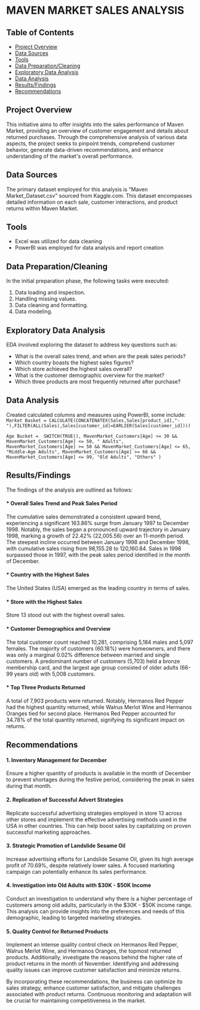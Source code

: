 # MAVEN MARKET SALES ANALYSIS
## Table of Contents

- [Project Overview](#project-overview)
- [Data Sources](#data-sources)
- [Tools](#tools)
- [Data Preparation/Cleaning](#data-preparation-cleaning)
- [Exploratory Data Analysis](#exploratory-data-analysis)
- [Data Analysis](#data-analysis)
- [Results/Findings](#results-findings)
- [Recommendations](#recommendations)
## Project Overview

This initiative aims to offer insights into the sales performance of Maven Market, providing an overview of customer engagement and details about returned purchases. Through the comprehensive analysis of various data aspects, the project seeks to pinpoint trends, comprehend customer behavior, generate data-driven recommendations, and enhance understanding of the market's overall performance.

## Data Sources

The primary dataset employed for this analysis is "Maven Market_Dataset.csv" sourced from Kaggle.com. This dataset encompasses detailed information on each sale, customer interactions, and product returns within Maven Market.

## Tools

- Excel was utilized for data cleaning
- PowerBI was employed for data analysis and report creation

## Data Preparation/Cleaning

In the initial preparation phase, the following tasks were executed:
1.	Data loading and inspection.
2.	Handling missing values.
3.	Data cleaning and formatting.
4.	Data modeling.

## Exploratory Data Analysis
EDA involved exploring the dataset to address key questions such as:
- What is the overall sales trend, and when are the peak sales periods?
- Which country boasts the highest sales figures?
- Which store achieved the highest sales overall?
- What is the customer demographic overview for the market?
- Which three products are most frequently returned after purchase?

## Data Analysis
Created calculated columns and measures using PowerBI, some include:
``` Market Basket = CALCULATE(CONCATENATEX(Sales,Sales[product_id],"-"),FILTER(ALL(Sales),Sales[customer_id]=EARLIER(Sales[customer_id])))```

``Age Bucket = 
SWITCH(TRUE(),
 MavenMarket_Customers[Age] >= 30
 && MavenMarket_Customers[Age] <= 50, " Adults",
 MavenMarket_Customers[Age] >= 50
 && MavenMarket_Customers[Age] <= 65, "Middle-Age Adults",
 MavenMarket_Customers[Age] >= 66
 && MavenMarket_Customers[Age] <= 99, "Old Adults",
 "Others"
 )``

## Results/Findings
The findings of the analysis are outlined as follows:
#### * Overall Sales Trend and Peak Sales Period 
The cumulative sales demonstrated a consistent upward trend, experiencing a significant 163.86% surge from January 1997 to December 1998. Notably, the sales began a pronounced upward trajectory in January 1998, marking a growth of 22.42% (22,005.56) over an 11-month period. The steepest incline occurred between January 1998 and December 1998, with cumulative sales rising from 98,155.28 to 120,160.84. Sales in 1998 surpassed those in 1997, with the peak sales period identified in the month of December.
#### * Country with the Highest Sales
The United States (USA) emerged as the leading country in terms of sales.
#### * Store with the Highest Sales
Store 13 stood out with the highest overall sales.
#### * Customer Demographics and Overview
The total customer count reached 10,281, comprising 5,184 males and 5,097 females. The majority of customers (60.18%) were homeowners, and there was only a marginal 0.02% difference between married and single customers. A predominant number of customers (5,703) held a bronze membership card, and the largest age group consisted of older adults (66-99 years old) with 5,008 customers.
#### * Top Three Products Returned
A total of 7,903 products were returned. Notably, Hermanos Red Pepper had the highest quantity returned, while Walrus Merlot Wine and Hermanos Oranges tied for second place. Hermanos Red Pepper accounted for 34.78% of the total quantity returned, signifying its significant impact on returns.

## Recommendations
####  1. Inventory Management for December
Ensure a higher quantity of products is available in the month of December to prevent shortages during the festive period, considering the peak in sales during that month.
####  2. Replication of Successful Advert Strategies
Replicate successful advertising strategies employed in store 13 across other stores and implement the effective advertising methods used in the USA in other countries. This can help boost sales by capitalizing on proven successful marketing approaches.
####  3. Strategic Promotion of Landslide Sesame Oil
Increase advertising efforts for Landslide Sesame Oil, given its high average profit of 70.69%, despite relatively lower sales. A focused marketing campaign can potentially enhance its sales performance.
####  4. Investigation into Old Adults with $30K - $50K Income
Conduct an investigation to understand why there is a higher percentage of customers among old adults, particularly in the $30K - $50K income range. This analysis can provide insights into the preferences and needs of this demographic, leading to targeted marketing strategies.
####  5. Quality Control for Returned Products
Implement an intense quality control check on Hermanos Red Pepper, Walrus Merlot Wine, and Hermanos Oranges, the topmost returned products. Additionally, investigate the reasons behind the higher rate of product returns in the month of November. Identifying and addressing quality issues can improve customer satisfaction and minimize returns.

By incorporating these recommendations, the business can optimize its sales strategy, enhance customer satisfaction, and mitigate challenges associated with product returns. Continuous monitoring and adaptation will be crucial for maintaining competitiveness in the market.
